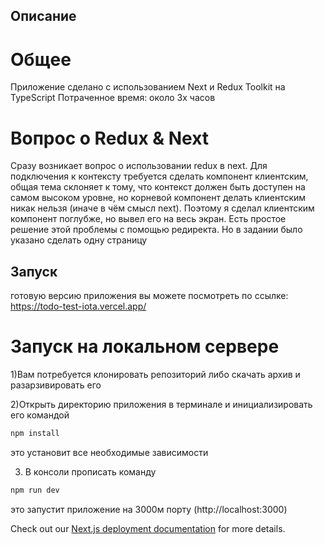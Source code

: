 ## Описание
# Общee
Приложение сделано с использованием Next и Redux Toolkit на TypeScript
Потраченное время: около 3х часов
# Вопрос о Redux & Next
Сразу возникает вопрос о использовании redux в next. Для подключения к контексту требуется сделать компонент клиентским, общая тема склоняет к тому, что контекст должен быть доступен на самом высоком уровне, но корневой компонент делать клиентским никак нельзя (иначе в чём смысл next). Поэтому я сделал клиентским компонент поглубже, но вывел его на весь экран. Есть простое решение этой проблемы с помощью редиректа. Но в задании было указано сделать одну страницу

## Запуск
готовую версию приложения вы можете посмотреть по ссылке: https://todo-test-iota.vercel.app/

# Запуск на локальном сервере

1)Вам потребуется клонировать репозиторий либо скачать архив и разарзивировать его

2)Открыть директорию приложения в терминале и инициализировать его командой
```bash
npm install
```
это установит все необходимые зависимости

3) В консоли прописать команду
```bash
npm run dev
```
это запустит приложение на 3000м порту (http://localhost:3000)

Check out our [Next.js deployment documentation](https://nextjs.org/docs/deployment) for more details.
